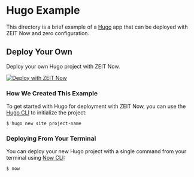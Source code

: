 # Hugo Example

This directory is a brief example of a [Hugo](https://gohugo.io/) app that can be deployed with ZEIT Now and zero configuration.

## Deploy Your Own

Deploy your own Hugo project with ZEIT Now.

[![Deploy with ZEIT Now](https://zeit.co/button)](https://zeit.co/new/project?template=https://github.com/zeit/now-examples/tree/master/hugo)

### How We Created This Example

To get started with Hugo for deployment with ZEIT Now, you can use the [Hugo CLI](https://gohugo.io/commands/) to initialize the project:

```shell
$ hugo new site project-name
```

### Deploying From Your Terminal

You can deploy your new Hugo project with a single command from your terminal using [Now CLI](/download):

```shell
$ now
```
